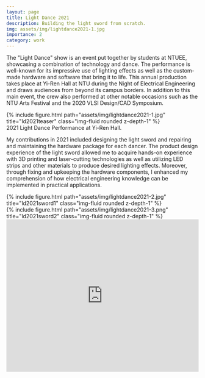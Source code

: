 ```yaml
---
layout: page
title: Light Dance 2021
description: Building the light sword from scratch.
img: assets/img/lightdance2021-1.jpg
importance: 2
category: work
---
```


The "Light Dance" show is an event put together by students at NTUEE, showcasing a combination of technology and dance. The performance is well-known for its impressive use of lighting effects as well as the custom-made hardware and software that bring it to life. This annual production takes place at Yi-Ren Hall at NTU during the Night of Electrical Engineering and draws audiences from beyond its campus borders. In addition to this main event, the crew also performed at other notable occasions such as the NTU Arts Festival and the 2020 VLSI Design/CAD Symposium.

<div class="row">
    <div class="col-sm mt-3 mt-md-0">
        {% include figure.html path="assets/img/lightdance2021-1.jpg" title="ld2021teaser" class="img-fluid rounded z-depth-1" %}
    </div>
</div>
<div class="caption">
    2021 Light Dance Performance at Yi-Ren Hall.
</div>

My contributions in 2021 included designing the light sword and repairing and maintaining the hardware package for each dancer. The product design experience of the light sword allowed me to acquire hands-on experience with 3D printing and laser-cutting technologies as well as utilizing LED strips and other materials to produce desired lighting effects. Moreover, through fixing and upkeeping the hardware components, I enhanced my comprehension of how electrical engineering knowledge can be implemented in practical applications.

<div class="row">
    <div class="col-sm-4 mt-3 mt-md-0">
        {% include figure.html path="assets/img/lightdance2021-2.jpg" title="ld2021sword1" class="img-fluid rounded z-depth-1" %}
    </div>
    <div class="col-sm-8 mt-3 mt-md-0">
        {% include figure.html path="assets/img/lightdance2021-3.png" title="ld2021sword2" class="img-fluid rounded z-depth-1" %}
    </div>
</div>
<iframe width="100%" height="400" src="https://www.youtube.com/embed/e2-6fEDV36U" title="YouTube video player" frameborder="0" allow="accelerometer; autoplay; clipboard-write; encrypted-media; gyroscope; picture-in-picture; web-share" allowfullscreen></iframe>
